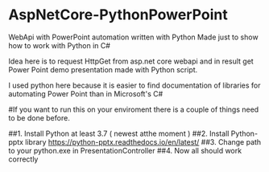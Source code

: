 # AspNetCore-PythonPowerPoint
WebApi with PowerPoint automation written with Python 
Made just to show how to work with Python in C# 

Idea here is to request HttpGet from asp.net core webapi and in result get Power Point demo presentation made with Python script.

I used python here because it is easier to find documentation of libraries for automating Power Point than in Microsoft's C#

#If you want to run this on your enviroment there is a couple of things need to be done before. 

##1. Install Python at least 3.7 ( newest atthe moment ) 
##2. Install Python-pptx library https://python-pptx.readthedocs.io/en/latest/
##3. Change path to your python.exe in PresentationController
##4. Now all should work correctly 


